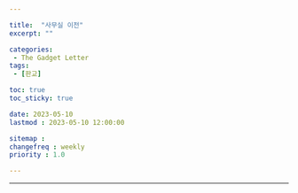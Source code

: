 ```yaml
---

title:  "사무실 이전"
excerpt: ""

categories:
 - The Gadget Letter
tags:
 - [판교]

toc: true
toc_sticky: true

date: 2023-05-10
lastmod : 2023-05-10 12:00:00

sitemap :
changefreq : weekly
priority : 1.0

---
```

---
